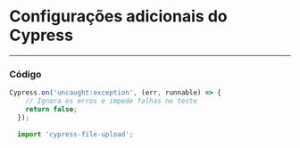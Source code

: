 # Configurações adicionais do Cypress

---

### **Código**

```javascript
Cypress.on('uncaught:exception', (err, runnable) => {
    // Ignora os erros e impede falhas no teste
    return false;
  });
  
  import 'cypress-file-upload';
